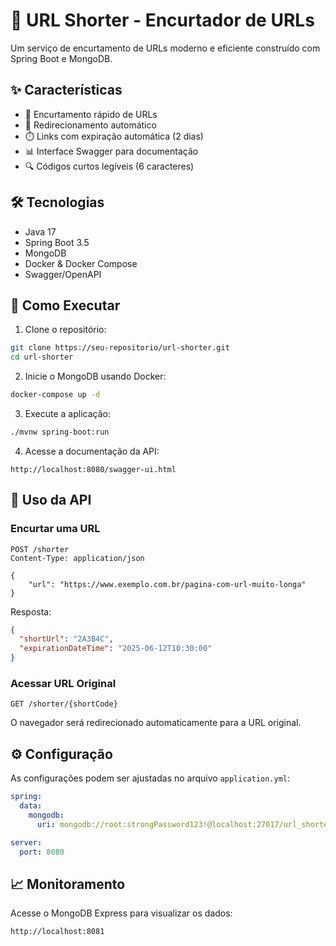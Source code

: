 # 🔗 URL Shorter - Encurtador de URLs

Um serviço de encurtamento de URLs moderno e eficiente construído com Spring Boot e MongoDB.

## ✨ Características

- 🚀 Encurtamento rápido de URLs
- 🔄 Redirecionamento automático
- ⏱️ Links com expiração automática (2 dias)
- 📊 Interface Swagger para documentação
- 🔍 Códigos curtos legíveis (6 caracteres)

## 🛠️ Tecnologias

- Java 17
- Spring Boot 3.5
- MongoDB
- Docker & Docker Compose
- Swagger/OpenAPI

## 🚀 Como Executar

1. Clone o repositório:

```bash
git clone https://seu-repositorio/url-shorter.git
cd url-shorter
```

2. Inicie o MongoDB usando Docker:

```bash
docker-compose up -d
```

3. Execute a aplicação:

```bash
./mvnw spring-boot:run
```

4. Acesse a documentação da API:

```
http://localhost:8080/swagger-ui.html
```

## 📝 Uso da API

### Encurtar uma URL

```http
POST /shorter
Content-Type: application/json

{
    "url": "https://www.exemplo.com.br/pagina-com-url-muito-longa"
}
```

Resposta:

```json
{
  "shortUrl": "2A3B4C",
  "expirationDateTime": "2025-06-12T10:30:00"
}
```

### Acessar URL Original

```http
GET /shorter/{shortCode}
```

O navegador será redirecionado automaticamente para a URL original.

## ⚙️ Configuração

As configurações podem ser ajustadas no arquivo `application.yml`:

```yaml
spring:
  data:
    mongodb:
      uri: mongodb://root:strongPassword123!@localhost:27017/url_shorter?authSource=admin

server:
  port: 8080
```

## 📈 Monitoramento

Acesse o MongoDB Express para visualizar os dados:

```
http://localhost:8081
```